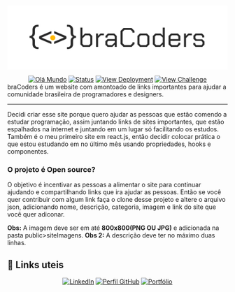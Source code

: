 <img align="center" src="public/assets/bracodersImg.png" alt="(Prévia)Video do Encriptador">

[<div align="center">![Olá Mundo](https://shields.io/badge/Olá-Mundo-blue)](https://github.com/uandersoncosta/challengeEncriptadorAlura)
[![Status](https://shields.io/badge/Tecnologias%20Utilizadas-|%20HTML%205%20|%20CSS%203%20|%20JavaScript%20|-orange)](https://github.com/uandersoncosta/challengeEncriptadorAlura) 
[![View Deployment](https://shields.io/badge/View-Deployment-yellow.svg)](https://uandersoncosta.github.io/challengeEncriptadorAlura/) [![View Challenge](https://shields.io/badge/View-Challenge-red.svg)](https://github.com/topics/challengeonedecodificador3) </div>
braCoders é um website com amontoado de links importantes para ajudar a comunidade brasileira de programadores e designers.
<hr>

Decidi criar esse site porque quero ajudar as pessoas que estão comendo a estudar programação, assim juntando links de sites importantes, que estão espalhados na internet e juntando em um lugar só facilitando os estudos. Também é o meu primeiro site em react.js, então decidir colocar prática o que estou estudando em no último mês usando propriedades, hooks e componentes.

### O projeto é Open source?
O objetivo é incentivar as pessoas a alimentar o site para continuar ajudando e compartilhando links que ira ajudar as pessoas. Então se você quer contribuir com algum link faça o clone desse projeto e altere o arquivo json, adicionando nome, descrição, categoria, imagem e link do site que você quer adiconar.

**Obs:** A imagem deve ser em até **800x800(PNG OU JPG)** e adicionada na pasta public>siteImagens.
**Obs 2:** A descrição deve ter no máximo duas linhas.

## 🔗 Links uteis

[<div align="center">![LinkedIn](https://shields.io/badge/LinkedIn-LinkedIn-aqua)](https://www.linkedin.com/in/uandersoncosta/)
[![Perfil GitHub](https://shields.io/badge/Perfil-GitHub-blue)](https://github.com/uandersoncosta)
[![Portfólio](https://shields.io/badge/Portfólio-Uanderson-brown)](https://github.com/uandersoncosta/)
</div>

